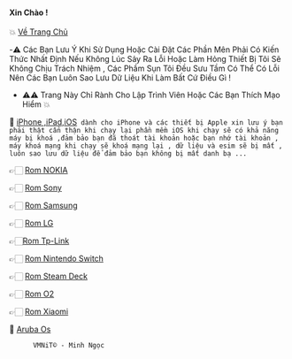 #### Xin Chào !
💥 [Về Trang Chủ](https://github.com/vuminhngocpt/vuminhngocpt-gmail.com)

  -⚠️ Các Bạn Lưu Ý Khi Sử Dụng Hoặc Cài Đặt Các Phần Mên Phải Có Kiến Thức Nhất Định Nếu Không Lúc Sảy Ra Lỗi Hoặc Làm Hỏng Thiết Bị Tôi Sẽ Không Chịu Trách Nhiệm , Các Phầm Sụn Tôi Đều Sưu Tầm Có Thể Có Lỗi Nên Các Bạn Luôn Sao Lưu Dữ Liệu Khi Làm Bất Cứ Điều Gì !
 - ⚠️⚠ Trang Này Chỉ Rành Cho Lập Trình Viên Hoặc Các Bạn Thích Mạo Hiểm 💥

📲 [iPhone ,iPad,iOS](https://github.com/vuminhngocpt/iPhoneios)` dành cho iPhone và các thiết bị Apple xin lưu ý bạn phải thật cẩn thận khi chạy lại phần mềm iOS khi chạy sẽ có khả năng máy bị khoá ,đảm bảo bạn đã thoát tài khoản hoặc bạn nhớ tài khoản , máy khoá mạng khi chạy sẽ khoá mạng lại , dữ liệu và esim sẽ bị mất , luôn sao lưu dữ liệu để đảm bảo bạn không bị mất danh bạ ...`

👉🏻 [Rom NOKIA](https://github.com/vuminhngocpt/Rom-Nokia/blob/main/README.md)

👉🏻 [Rom Sony](https://github.com/vuminhngocpt/Sony/blob/main/README.md)

👉🏻 [Rom Samsung](https://github.com/vuminhngocpt/romsamsung)

👉🏻 [Rom LG](https://github.com/vuminhngocpt/RomLGn)


👉🏻[Rom Tp-Link ](test)

👉🏻 [ Rom Nintendo Switch](https://github.com/vuminhngocpt/Rom-Nintendo-Switch) 
 
 👉🏻 [Rom Steam Deck ](https://github.com/vuminhngocpt/Ho-tro-cho-stremdeck)

👉🏻 [Rom O2](https://github.com/vuminhngocpt/O2)

👉🏻 [Rom Xiaomi](https://github.com/vuminhngocpt/romxiaomi)

🛜 [ Aruba Os](https://github.com/vuminhngocpt/arubaos)



          VMNiT© - Minh Ngọc
